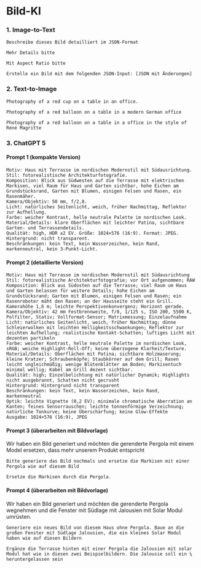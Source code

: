 # Bild-KI


### 1. Image-to-Text

```
Beschreibe dieses Bild detailliert im JSON-Format
```
```
Mehr Details bitte
```
```
Mit Aspect Ratio bitte
```
```
Erstelle ein Bild mit dem folgenden JSON-Input: [JSON mit Änderungen]
```

### 2. Text-to-Image

```
Photography of a red cup on a table in an office.​
```
```
Photography of a red balloon on a table in a modern German office
```
```
Photography of a red balloon on a table in a office in the style of René Magritte
```

### 3. ChatGPT 5


#### Prompt 1  (kompakte Version)
```
Motiv: Haus mit Terrasse im nordischen Modernstil mit Südausrichtung. ​
Stil: fotorealistische Architekturfotografie. ​
Komposition: Blick aus Südwesten auf die Terrasse mit elektrischen Markisen, viel Raum für Haus und Garten sichtbar, hohe Eichen am Grundstücksrand, Garten mit Blumen, einigen Felsen und Rasen, ein Rasenmäher. ​
Kamera/Objektiv: 50 mm, f/2,8. ​
Licht: natürliches Seitenlicht, weich, früher Nachmittag, Reflektor zur Aufhellung. ​
Farbe: weicher Kontrast, helle neutrale Palette im nordischen Look. ​
Material/Details: klare Oberflächen mit leichter Patina, sichtbare Garten- und Terrassendetails. ​
Qualität: high, HDR ±2 EV. Größe: 1024×576 (16:9). Format: JPEG. ​
Hintergrund: nicht transparent. ​
Beschränkungen: kein Text, kein Wasserzeichen, kein Rand, markenneutral, kein 3-Punkt-Licht. ​
```

#### Prompt 2 (detaillierte Version)
```
Motiv: Haus mit Terrasse im nordischen Modernstil mit Südausrichtung​
Stil: fotorealistische Architekturfotografie; vor Ort aufgenommen; RAW​
Komposition: Blick aus Südosten auf die Terrasse; viel Raum um Haus und Garten belassen für weitere Details; hohe Eichen am Grundstücksrand; Garten mit Blumen, einigen Felsen und Rasen; ein Rasenroboter mäht den Rasen; an der Hausseite steht ein Grill. Kamerahöhe 1,6 m; leichte Perspektivenkonvergenz; Horizont gerade.​
Kamera/Objektiv: 42 mm Festbrennweite, f/8, 1/125 s, ISO 200, 5500 K, Polfilter, Stativ; Vollformat-Sensor; Matrixmessung; Einzelaufnahme​
Licht: natürliches Seitenlicht, weich, früher Nachmittag; dünne Schleierwolken mit leichten Helligkeitsschwankungen; Reflektor zur leichten Aufhellung; realistische Kontakt-Schatten; luftiges Licht mit dezenten partikeln​
Farbe: weicher Kontrast, helle neutrale Palette im nordischen Look, sRGB; weiche Highlight-Roll-Off; keine überzogene Klarheit/Texture.​
Material/Details: Oberflächen mit Patina; sichtbare Holzmaserung; kleine Kratzer; Schraubenköpfe; Staubkörner auf dem Grill; Rasen leicht ungleichmäßig; wenige Blütenblätter am Boden; Markisentuch minimal wellig; Kabel am Grill dezent sichtbar.​
Qualität: high; Einzelbelichtung mit natürlicher Dynamik; Highlights nicht ausgebrannt, Schatten nicht gecrusht​
Hintergrund: Hintergrund nicht transparent​
Beschränkungen: kein Text, kein Wasserzeichen, kein Rand, markenneutral​
Optik: leichte Vignette (0,2 EV); minimale chromatische Aberration an Kanten; feines Sensorrauschen; leichte tonnenförmige Verzeichnung; natürliche Tonkurve; keine Überschärfung; keine Glow-Effekte​
Ausgabe: 1024×576 (16:9), JPEG​
```


#### Prompt 3 (überarbeiten mit Bildvorlage)
Wir haben ein Bild generiert und möchten die gerenderte Pergola mit einem Model ersetzen, dass mehr unserem Produkt entspricht
```
Bitte generiere das Bild nochmals und ersetze die Markisen mit einer Pergola wie auf diesem Bild
```
```
Ersetze die Markisen durch die Pergola.
```

#### Prompt 4 (überarbeiten mit Bildvorlage)
Wir haben ein Bild generiert und möchten die gerenderte Pergola wegnehmen und die Fenster mit Südlage mit Jalousien mit Solar Modul umrüsten.
```
Generiere ein neues Bild von diesem Haus ohne Pergola. Baue an die großen Fenster mit Südlage Jalousien, die ein kleines Solar Modul haben wie auf diesen Bildern
```
```
Ergänze die Terrasse hinten mit einer Pergola die Jalousien mit solar Modul hat wie in diesen zwei Beispielbildern. Die Jalousie soll ein ¼ heruntergelassen sein
```

